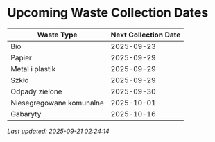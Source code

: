 # Upcoming Waste Collection Dates

| Waste Type | Next Collection Date |
|------------|----------------------|
| Bio | 2025-09-23 |
| Papier | 2025-09-29 |
| Metal i plastik | 2025-09-29 |
| Szkło | 2025-09-29 |
| Odpady zielone | 2025-09-30 |
| Niesegregowane komunalne | 2025-10-01 |
| Gabaryty | 2025-10-16 |


*Last updated: 2025-09-21 02:24:14*
